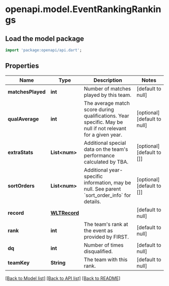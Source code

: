 # openapi.model.EventRankingRankings

## Load the model package
```dart
import 'package:openapi/api.dart';
```

## Properties
Name | Type | Description | Notes
------------ | ------------- | ------------- | -------------
**matchesPlayed** | **int** | Number of matches played by this team. | [default to null]
**qualAverage** | **int** | The average match score during qualifications. Year specific. May be null if not relevant for a given year. | [optional] [default to null]
**extraStats** | **List&lt;num&gt;** | Additional special data on the team&#39;s performance calculated by TBA. | [optional] [default to []]
**sortOrders** | **List&lt;num&gt;** | Additional year-specific information, may be null. See parent &#x60;sort_order_info&#x60; for details. | [optional] [default to []]
**record** | [**WLTRecord**](WLTRecord.md) |  | [default to null]
**rank** | **int** | The team&#39;s rank at the event as provided by FIRST. | [default to null]
**dq** | **int** | Number of times disqualified. | [default to null]
**teamKey** | **String** | The team with this rank. | [default to null]

[[Back to Model list]](../README.md#documentation-for-models) [[Back to API list]](../README.md#documentation-for-api-endpoints) [[Back to README]](../README.md)


